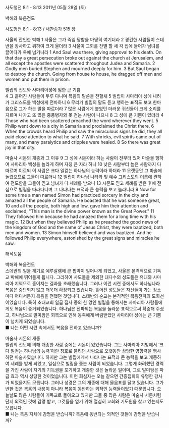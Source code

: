 사도행전 8:1 - 8:13 
2011년 05월 28일 (토)

박해와 복음전도



사도행전 8:1 - 8:13 / 새찬송가 515 장


사울의 잔인한 박해 1 
사울은 그가 죽임 당함을 마땅히 여기더라 2 경건한 사람들이 스데반을 장사하고 위하여 크게 울더라 3 사울이 교회를 잔멸 할 새 각 집에 들어가 남녀를 끌어다가 옥에 넘기니라 
1 And Saul was there, giving approval to his death. On that day a great persecution broke out against the church at Jerusalem, and all except the apostles were scattered throughout Judea and Samaria. 2 Godly men buried Stephen and mourned deeply for him. 3 But Saul began to destroy the church. Going from house to house, he dragged off men and women and put them in prison.  

빌립의 전도와 사마리아성에 임한 큰 기쁨  
4 그 흩어진 사람들이 두루 다니며 복음의 말씀을 전할새 5 빌립이 사마리아 성에 내려가 그리스도를 백성에게 전파하니 6 무리가 빌립의 말도 듣고 행하는 표적도 보고 한마음으로 그가 하는 말을 따르더라 7 많은 사람에게 붙었던 더러운 귀신들이 크게 소리를 지르며 나가고 또 많은 중풍병자와 못 걷는 사람이 나으니 8 그 성에 큰 기쁨이 있더라 
4 Those who had been scattered preached the word wherever they went. 5 Philip went down to a city in Samaria and proclaimed the Christ there. 6 When the crowds heard Philip and saw the miraculous signs he did, they all paid close attention to what he said. 7 With shrieks, evil spirits came out of many, and many paralytics and cripples were healed. 8 So there was great joy in that city.   

마술사 시몬의 개종과 그 이유 
9 그 성에 시몬이라 하는 사람이 전부터 있어 마술을 행하여 사마리아 백성을 놀라게 하며 자칭 큰 자라 하니 10 낮은 사람부터 높은 사람까지 다 따르며 이르되 이 사람은 크다 일컫는 하나님의 능력이라 하더라 11 오랫동안 그 마술에 놀랐으므로 그들이 따르더니 12 빌립이 하나님 나라와 및 예수 그리스도의 이름에 관하여 전도함을 그들이 믿고 남녀가 다 세례를 받으니 13 시몬도 믿고 세례를 받은 후에 전심으로 빌립을 따라다니며 그 나타나는 표적과 큰 능력을 보고 놀라니라 
9 Now for some time a man named Simon had practiced sorcery in the city and amazed all the people of Samaria. He boasted that he was someone great, 10 and all the people, both high and low, gave him their attention and exclaimed, "This man is the divine power known as the Great Power." 11 They followed him because he had amazed them for a long time with his magic. 12 But when they believed Philip as he preached the good news of the kingdom of God and the name of Jesus Christ, they were baptized, both men and women. 13 Simon himself believed and was baptized. And he followed Philip everywhere, astonished by the great signs and miracles he saw.

해석도움





박해와 복음전도  
스데반의 일을 계기로 예루살렘에 큰 핍박이 일어나게 되었고, 사울은 본격적으로 기독교 박해에 뛰어들게 됩니다. 그리하여 사도들을 제외한 대다수의 성도들은 유대와 사마리아 지역으로 흩어지는 결과를 초래했습니다. 그러나 이런 시련 중에서도 하나님나라 복음은 중단되지 않고 더욱더 확장되고 있습니다. 흩어진 성도들은 자신들이 가는 장소마다 어디서든지 복음을 전했던 것입니다. 스데반의 순교는 본격적인 복음전파의 도화선이었습니다. 특히 초대교회 일곱 집사 중의 한 명인 빌립을 통해서는 사마리아 사람들에게도 복음이 증거되었습니다. 하나님은 전파되는 복음을 놀라운 표적으로써 확증해 주셨고, 하나님으로 말미암은 회복으로 인해 동족에게 버림받았던 사마리아 성에는 큰 기쁨이 넘치게 되었습니다.  
■ 나는 어떤 시련 속에서도 복음을 전하고 있습니까?    

마술사 시몬의 개종  
빌립의 전도에 의해 개종한 사람 중에는 시몬이 있었습니다. 그는 사마리아 지방에서  ‘크다 일컫는 하나님의 능력’이란 칭호로 불리던 사람으로 오랫동안 상당한 영향력을 행사하던 마술사였습니다. 하지만 그는 빌립에게서 나타나는 표적과 큰 능력을 보고 개종하여 세례를 받게 되었고, 일심으로 빌립을 좇는 사람이 되었습니다. 그렇게 화려했던 경력을 가진 사람이 자기의 기득권을 포기하고 개종한 것은 놀라운 일이며, 그로 말미암은 파급 효과 역시 상당한 것이었습니다. 이런 회심자는 오늘 같으면 간증집회의 유명한 강사가 되었을지도 모릅니다. 그러나 성경은 그의 개종에 대해 물음표를 달고 있습니다. 그가 반한 것은 복음의 내용이 아니라 복음이 동반하는 외적인 능력들이었기 때문입니다. 오늘날도 많은 사람들이 기독교로 돌아오고 있지만 그들 중 많은 사람은 마술사 시몬처럼 단지 외적인 것에 감명 받고, 그것들을 얻기 위해 열심히 교회와 기도원을 찾고 있는지도 모릅니다.   
■ 나는 복음 자체에 감명을 받습니까? 복음에 동반되는 외적인 것들에 감명을 받습니까?